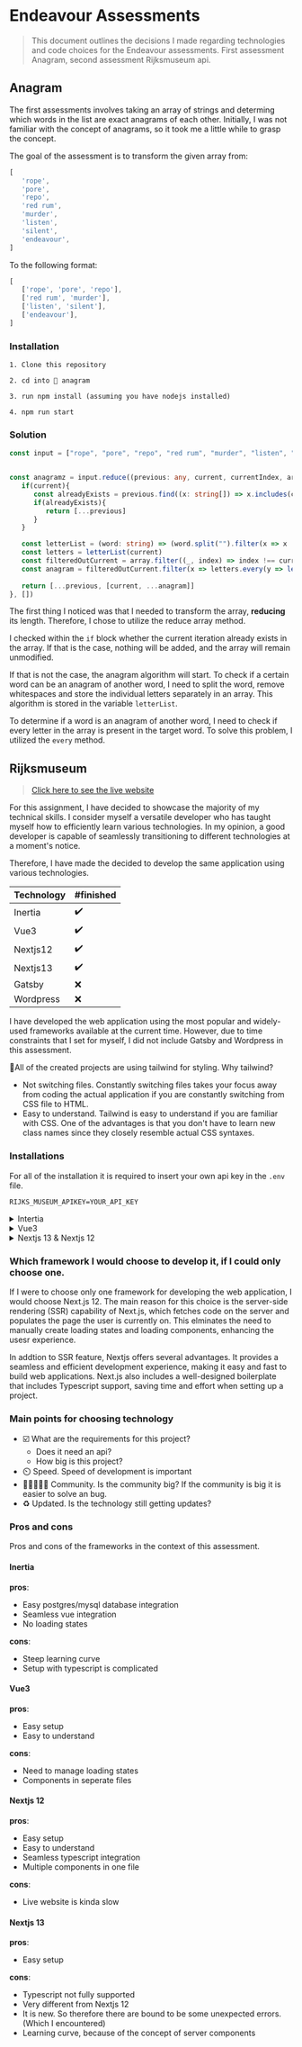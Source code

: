 # Endeavour Assessments
> This document outlines the decisions I made regarding technologies and code choices for the Endeavour assessments. First assessment Anagram, second assessment Rijksmuseum api. 

## Anagram
The first assessments involves taking an array of strings and determing which words in the list are exact anagrams of each other. Initially, I was not familiar with the concept of anagrams, so it took me a little while to grasp the concept.

The goal of the assessment is to transform the given array from:
```js
[
   'rope',
   'pore',
   'repo',
   'red rum',
   'murder',
   'listen',
   'silent',
   'endeavour',
]
```
To the following format:
```js
[
   ['rope', 'pore', 'repo'],
   ['red rum', 'murder'],
   ['listen', 'silent'],
   ['endeavour'],
]
```

### Installation
```
1. Clone this repository

2. cd into 📁 anagram

3. run npm install (assuming you have nodejs installed)

4. npm run start
```

### Solution
```ts
const input = ["rope", "pore", "repo", "red rum", "murder", "listen", "silent", "endeavour"]


const anagramz = input.reduce((previous: any, current, currentIndex, array) => {
   if(current){
      const alreadyExists = previous.find((x: string[]) => x.includes(current))
      if(alreadyExists){
         return [...previous]
      }
   }

   const letterList = (word: string) => (word.split("").filter(x => x !== "")) 
   const letters = letterList(current)
   const filteredOutCurrent = array.filter((_, index) => index !== currentIndex)
   const anagram = filteredOutCurrent.filter(x => letters.every(y => letterList(x).includes(y)) )
   
   return [...previous, [current, ...anagram]]
}, [])
```

The first thing I noticed was that I needed to transform the array, **reducing** its length. Therefore, I chose to utilize the reduce array method.

I checked within the `if` block whether the current iteration already exists in the array. If that is the case, nothing will be added, and the array will remain unmodified.

If that is not the case, the anagram algorithm will start. To check if a certain word can be an anagram of another word, I need to split the word, remove whitespaces and store the individual letters separately in an array. This algorithm is stored in the variable `letterList`.

To determine if a word is an anagram of another word, I need to check if every letter in the array is present in the target word. To solve this problem, I utilized the `every` method.


## Rijksmuseum
> [Click here to see the live website](https://endavour.vercel.app/)

For this assignment, I have decided to showcase the majority of my technical skills. I consider myself a versatile developer who has taught myself how to efficiently learn various technologies. In my opinion, a good developer is capable of seamlessly transitioning to different technologies at a moment's notice.

Therefore, I have made the decided to develop the same application using various technologies.

Technology | #finished 
--- | --- 
Inertia | ✔️ 
Vue3 | ✔️ 
Nextjs12 | ✔️ 
Nextjs13 | ✔️ 
Gatsby | ❌
Wordpress | ❌ 

I have developed the web application using the most popular and widely-used frameworks available at the current time. However, due to time constraints that I set for myself, I did not include Gatsby and Wordpress in this assessment.

💨All of the created projects are using tailwind for styling. Why tailwind?

*  Not switching files. Constantly switching files takes your focus away from coding the actual application if you are constantly switching from CSS file to HTML.
*  Easy to understand. Tailwind is easy to understand if you are familiar with CSS. One of the advantages is that you don't have to learn new class names since they closely resemble actual CSS syntaxes.

### Installations
For all of the installation it is required to insert your own api key in the `.env` file.

```
RIJKS_MUSEUM_APIKEY=YOUR_API_KEY
```
<details>
   <summary>Intertia</summary>
      1. Clone this repository

      2. cd into 📁 laravel-vue-inertia

      3. run npm install (assuming you have nodejs installed)

      4. run composer install

      5. run php artisan serve

      6. open another terminal and run npm run dev
</details>

<details>
   <summary>Vue3</summary>
      1. Clone this repository

      2. cd into 📁 vue3

      3. run npm install (assuming you have nodejs installed)

      4. run npm run dev
</details>

<details>
   <summary>Nextjs 13 & Nextjs 12</summary>
      1. Clone this repository

      2. cd into 📁 nextjs-13 or nextjs-12

      3. run npm install (assuming you have nodejs installed)

      4. run npm run dev
</details>

### Which framework I would choose to develop it, if I could only choose one.
If I were to choose only one framework for developing the web application, I would choose Next.js 12. The main reason for this choice is the server-side rendering (SSR) capability of Next.js, which fetches code on the server and populates the page the user is currently on. This elminates the need to manually create loading states and loading components, enhancing the usesr experience.

In addtion to SSR feature, Nextjs offers several advantages. It provides a seamless and efficient development experience, making it easy and fast to build web applications. Next.js also includes a well-designed boilerplate that includes Typescript support, saving time and effort when setting up a project.

### Main points for choosing technology
*  ☑️ What are the requirements for this project?
   *  Does it need an api?
   *  How big is this project?
*  ⏲️ Speed. Speed of development is important
*  🧑🏼‍🤝‍🧑🏼 Community. Is the community big? If the community is big it is easier to solve an bug.
*  ♻️ Updated. Is the technology still getting updates?

### Pros and cons
Pros and cons of the frameworks in the context of this assessment.
#### Inertia
**pros**:
*  Easy postgres/mysql database integration
*  Seamless vue integration
*  No loading states

**cons**:
*  Steep learning curve
*  Setup with typescript is complicated

#### Vue3
**pros**:
*  Easy setup
*  Easy to understand

**cons**:
*  Need to manage loading states
*  Components in seperate files

#### Nextjs 12
**pros**:
*  Easy setup
*  Easy to understand
*  Seamless typescript integration
*  Multiple components in one file

**cons**:
*  Live website is kinda slow

#### Nextjs 13
**pros**:
*  Easy setup

**cons**:
*  Typescript not fully supported
*  Very different from Nextjs 12
*  It is new. So therefore there are bound to be some unexpected errors. (Which I encountered)
*  Learning curve, because of the concept of server components